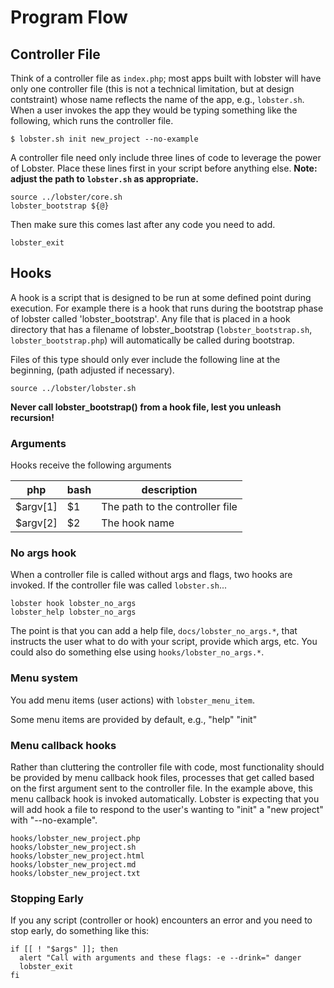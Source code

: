 # Program Flow

## Controller File
Think of a controller file as `index.php`; most apps built with lobster will have only one controller file (this is not a technical limitation, but at design contstraint) whose name reflects the name of the app, e.g., `lobster.sh`.  When a user invokes the app they would be typing something like the following, which runs the controller file.

    $ lobster.sh init new_project --no-example

A controller file need only include three lines of code to leverage the power of Lobster.  Place these lines first in your script before anything else.  **Note: adjust the path to `lobster.sh` as appropriate.**

    source ../lobster/core.sh
    lobster_bootstrap ${@}

Then make sure this comes last after any code you need to add.

    lobster_exit

## Hooks
A hook is a script that is designed to be run at some defined point during execution.  For example there is a hook that runs during the bootstrap phase of lobster called 'lobster_bootstrap'.  Any file that is placed in a hook directory that has a filename of lobster_bootstrap (`lobster_bootstrap.sh`, `lobster_bootstrap.php`) will automatically be called during bootstrap.

Files of this type should only ever include the following line at the beginning, (path adjusted if necessary).

    source ../lobster/lobster.sh


**Never call lobster_bootstrap() from a hook file, lest you unleash recursion!**

### Arguments
Hooks receive the following arguments

| php | bash | description |
|-|-|-|
| $argv[1] | $1 | The path to the controller file |
| $argv[2] | $2 | The hook name |

### No args hook
When a controller file is called without args and flags, two hooks are invoked.  If the controller file was called `lobster.sh`...

    lobster hook lobster_no_args
    lobster_help lobster_no_args

The point is that you can add a help file, `docs/lobster_no_args.*`, that instructs the user what to do with your script, provide which args, etc.  You could also do something else using `hooks/lobster_no_args.*`.

### Menu system
You add menu items (user actions) with `lobster_menu_item`.

Some menu items are provided by default, e.g., "help" "init"

### Menu callback hooks
Rather than cluttering the controller file with code, most functionality should be provided by menu callback hook files, processes that get called based on the first argument sent to the controller file.  In the example above, this menu callback hook is invoked automatically.  Lobster is expecting that you will add hook a file to respond to the user's wanting to "init" a "new project" with "--no-example".

    hooks/lobster_new_project.php
    hooks/lobster_new_project.sh
    hooks/lobster_new_project.html
    hooks/lobster_new_project.md
    hooks/lobster_new_project.txt

### Stopping Early
If you any script (controller or hook) encounters an error and you need to stop early, do something like this:

    if [[ ! "$args" ]]; then
      alert "Call with arguments and these flags: -e --drink=" danger
      lobster_exit
    fi

